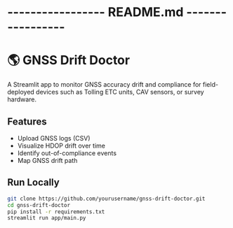 # ----------------- README.md -----------------
# 🌎 GNSS Drift Doctor

A Streamlit app to monitor GNSS accuracy drift and compliance for field-deployed devices such as Tolling ETC units, CAV sensors, or survey hardware.

## Features
- Upload GNSS logs (CSV)
- Visualize HDOP drift over time
- Identify out-of-compliance events
- Map GNSS drift path

## Run Locally
```bash
git clone https://github.com/yourusername/gnss-drift-doctor.git
cd gnss-drift-doctor
pip install -r requirements.txt
streamlit run app/main.py
